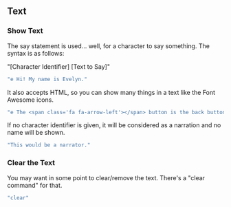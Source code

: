 ## Text

### Show Text

The say statement is used... well, for a character to say something. The syntax is as follows:

"[Character Identifier] [Text to Say]"

```javascript
"e Hi! My name is Evelyn."
```

It also accepts HTML, so you can show many things in a text like the Font Awesome icons.

```javascript
"e The <span class='fa fa-arrow-left'></span> button is the back button, press it to return to a previous state of the game.",
```

If no character identifier is given, it will be considered as a narration and no name will be shown.

```javascript
"This would be a narrator."
```

### Clear the Text
You may want in some point to clear/remove the text. There's a "clear command" for that.
```javascript
"clear"
```

